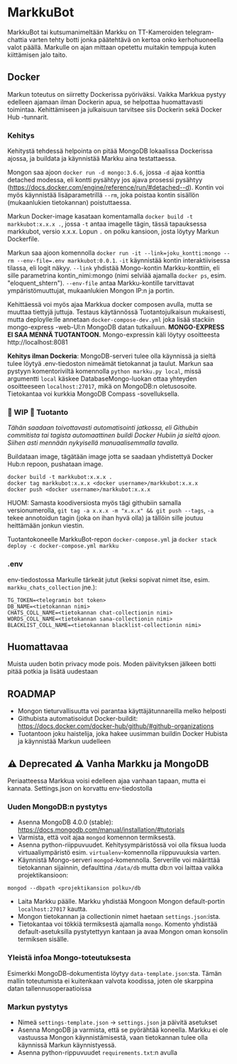 # MarkkuBot

MarkkuBot tai kutsumanimeltään Markku on TT-Kameroiden telegram-chattia varten tehty botti jonka päätehtävä on kertoa onko kerhohuoneella valot päällä. Markulle on ajan mittaan opetettu muitakin temppuja kuten kiittämisen jalo taito.

## Docker

Markun toteutus on siirretty Dockerissa pyöriväksi. Vaikka Markkua pystyy edelleen ajamaan ilman Dockerin apua, se helpottaa huomattavasti toimintaa. Kehittämiseen ja julkaisuun tarvitsee siis Dockerin sekä Docker Hub -tunnarit.

### Kehitys

Kehitystä tehdessä helpointa on pitää MongoDB lokaalissa Dockerissa ajossa, ja buildata ja käynnistää Markku aina testattaessa.

Mongon saa ajoon `docker run -d mongo:3.6.6`, jossa `-d` ajaa konttia detached modessa, eli kontti pysähtyy jos ajava prosessi pysähtyy (https://docs.docker.com/engine/reference/run/#detached--d). Kontin voi myös käynnistää lisäparametrillä `--rm`, joka poistaa kontin sisällön (mukaanlukien tietokannan) poistuttaessa.

Markun Docker-image kasataan komentamalla `docker build -t markkubot:x.x.x .`, jossa `-t` antaa imagelle tägin, tässä tapauksessa markkubot, versio x.x.x. Lopun `.` on polku kansioon, josta löytyy Markun Dockerfile.

Markun saa ajoon komennolla `docker run -it --link=joku_kontti:mongo --rm --env-file=.env markkubot:0.0.1`. `-it` käynnistää kontin interaktiivisessa tilassa, eli logit näkyy. `--link` yhdistää Mongo-kontin Markku-konttiin, eli sille parametrina kontin_nimi:mongo (nimi selviää ajamalla `docker ps`, esim. "eloquent_shtern"). `--env-file` antaa Markku-kontille tarvittavat ympäristömuuttujat, mukaanlukien Mongon IP:n ja portin.

Kehittäessä voi myös ajaa Markkua docker composen avulla, mutta se muuttaa tiettyjä juttuja. Testaus käytännössä Tuotantojulkaisun mukaisesti, mutta deploylle:lle annetaan `docker-compose-dev.yml` joka lisää stackiin mongo-express -web-UI:n MongoDB datan tutkailuun. **MONGO-EXPRESS EI SAA MENNÄ TUOTANTOON.** Mongo-expressin käli löytyy osoitteesta http://localhost:8081

**Kehitys ilman Dockeria**: MongoDB-serveri tulee olla käynnissä ja sieltä tulee löytyä .env-tiedoston nimeämät tietokannat ja taulut. Markun saa pystyyn komentoriviltä komennolla `python markku.py local`, missä argumentti `local` käskee DatabaseMongo-luokan ottaa yhteyden osoitteeseen `localhost:27017`, mikä on MongoDB:n oletusosoite. Tietokantaa voi kurkkia MongoDB Compass -sovelluksella. 

### 🚧 WIP 🚧 Tuotanto

*Tähän saadaan toivottavasti automatisointi jatkossa, eli Githubin commitista tai tagista automaattinen buildi Docker Hubiin ja sieltä ajoon. Siihen asti mennään nykyisellä manuaalisemmalla tavalla.*

Buildataan image, tägätään image jotta se saadaan yhdistettyä Docker Hub:n repoon, pushataan image.

```
docker build -t markkubot:x.x.x .
docker tag markkubot:x.x.x <docker username>/markkubot:x.x.x
docker push <docker username>/markkubot:x.x.x
```

HUOM: Samasta koodiversiosta myös tägi githubiin samalla versionumerolla, `git tag -a x.x.x -m "x.x.x" && git push --tags`, `-a` tekee annotoidun tagin (joka on ihan hyvä olla) ja tällöin sille joutuu heittämään jonkun viestin.

Tuotantokoneelle MarkkuBot-repon `docker-compose.yml` ja `docker stack deploy -c docker-compose.yml markku`

### .env

env-tiedostossa Markulle tärkeät jutut (keksi sopivat nimet itse, esim. `markku_chats_collection` jne.):

```
TG_TOKEN=<telegramin bot token>
DB_NAME=<tietokannan nimi>
CHATS_COLL_NAME=<tietokannan chat-collectionin nimi>
WORDS_COLL_NAME=<tietokannan sana-collectionin nimi>
BLACKLIST_COLL_NAME=<tietokannan blacklist-collectionin nimi>
```

## Huomattavaa

Muista uuden botin privacy mode pois. Moden päivityksen jälkeen botti pitää potkia ja lisätä uudestaan

## ROADMAP

* Mongon tieturvallisuutta voi parantaa käyttäjätunnareilla melko helposti
* Githubista automatisoidut Docker-buildit: https://docs.docker.com/docker-hub/github/#github-organizations
* Tuotantoon joku haistelija, joka hakee uusimman buildin Docker Hubista ja käynnistää Markun uudelleen

## ⚠️ Deprecated ⚠️ Vanha Markku ja MongoDB

Periaatteessa Markkua voisi edelleen ajaa vanhaan tapaan, mutta ei kannata. Settings.json on korvattu env-tiedostolla

### Uuden MongoDB:n pystytys

* Asenna MongoDB 4.0.0 (stable): https://docs.mongodb.com/manual/installation/#tutorials
* Varmista, että voit ajaa `mongod` komennon termiksestä.
* Asenna python-riippuvuudet. Kehitysympäristössä voi olla fiksua luoda virtuaaliympäristö esim. `virtualenv`-komennolla riippuvuuksia varten.
* Käynnistä Mongo-serveri `mongod`-komennolla. Serverille voi määrittää tietokannan sijainnin, defaulttina `/data/db` mutta db:n voi laittaa vaikka projektikansioon:
```
mongod --dbpath <projektikansion polku>/db
```
* Laita Markku päälle. Markku yhdistää Mongoon Mongon default-portin `localhost:27017` kautta.
* Mongon tietokannan ja collectionin nimet haetaan `settings.json`:ista.
* Tietokantaa voi tökkiä termiksestä ajamalla `mongo`. Komento yhdistää default-asetuksilla pystytettyyn kantaan ja avaa Mongon oman konsolin termiksen sisälle.

### Yleistä infoa Mongo-toteutuksesta

Esimerkki MongoDB-dokumentista löytyy `data-template.json`:sta. Tämän mallin toteutumista
ei kuitenkaan valvota koodissa, joten ole skarppina datan tallennusoperaatioissa

### Markun pystytys

* Nimeä `settings-template.json` -> `settings.json` ja päivitä asetukset
* Asenna MongoDB ja varmista, että se pyörähtää koneella. Markku ei ole vastuussa Mongon käynnistämisestä, vaan tietokannan tulee olla käynnissä Markun käynnistyessä.
* Asenna python-rippuvuudet `requirements.txt`:n avulla

